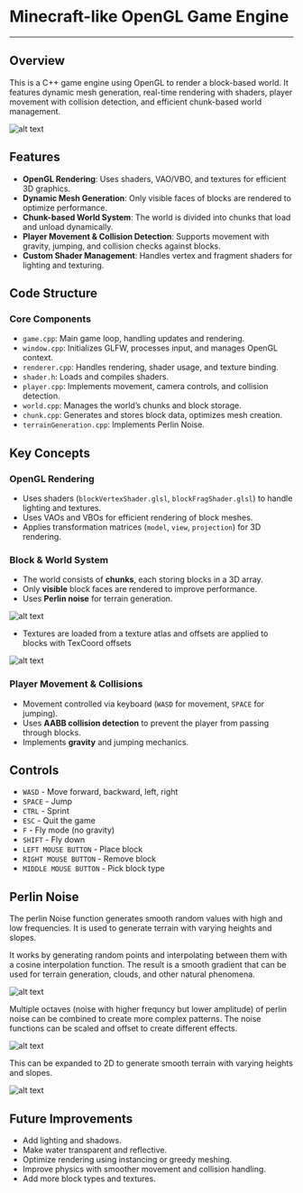 
# **Minecraft-like OpenGL Game Engine**  
---

## **Overview**  
This is a C++ game engine using OpenGL to render a block-based world. It features dynamic mesh generation, real-time rendering with shaders, player movement with collision detection, and efficient chunk-based world management.  

![alt text](openGL/images/house.png)

## **Features**  
- **OpenGL Rendering**: Uses shaders, VAO/VBO, and textures for efficient 3D graphics.  
- **Dynamic Mesh Generation**: Only visible faces of blocks are rendered to optimize performance.  
- **Chunk-based World System**: The world is divided into chunks that load and unload dynamically.  
- **Player Movement & Collision Detection**: Supports movement with gravity, jumping, and collision checks against blocks.  
- **Custom Shader Management**: Handles vertex and fragment shaders for lighting and texturing.  



## **Code Structure**  
### **Core Components**  
- `game.cpp`: Main game loop, handling updates and rendering.  
- `window.cpp`: Initializes GLFW, processes input, and manages OpenGL context.  
- `renderer.cpp`: Handles rendering, shader usage, and texture binding.  
- `shader.h`: Loads and compiles shaders.  
- `player.cpp`: Implements movement, camera controls, and collision detection.  
- `world.cpp`: Manages the world’s chunks and block storage.  
- `chunk.cpp`: Generates and stores block data, optimizes mesh creation.  
- `terrainGeneration.cpp`: Implements Perlin Noise.

## **Key Concepts**  
### **OpenGL Rendering**  
- Uses shaders (`blockVertexShader.glsl`, `blockFragShader.glsl`) to handle lighting and textures.  
- Uses VAOs and VBOs for efficient rendering of block meshes.  
- Applies transformation matrices (`model`, `view`, `projection`) for 3D rendering.  

### **Block & World System**  
- The world consists of **chunks**, each storing blocks in a 3D array.  
- Only **visible** block faces are rendered to improve performance.  
- Uses **Perlin noise** for terrain generation.  

![alt text](openGL/images/terrain.png)

- Textures are loaded from a texture atlas and offsets are applied to blocks with TexCoord offsets

![alt text](openGL/images/atlasImage.png)

### **Player Movement & Collisions**  
- Movement controlled via keyboard (`WASD` for movement, `SPACE` for jumping).  
- Uses **AABB collision detection** to prevent the player from passing through blocks.  
- Implements **gravity** and jumping mechanics.  

## **Controls**  
- `WASD` - Move forward, backward, left, right  
- `SPACE` - Jump  
- `CTRL` - Sprint
- `ESC` - Quit the game  
- `F` - Fly mode (no gravity)
- `SHIFT` - Fly down
- `LEFT MOUSE BUTTON` - Place block
- `RIGHT MOUSE BUTTON` - Remove block
- `MIDDLE MOUSE BUTTON` - Pick block type


## **Perlin Noise**
The perlin Noise function generates smooth random values with high and low frequencies. It is used to generate terrain with varying heights and slopes.  

It works by generating random points and interpolating between them with a cosine interpolation function. The result is a smooth gradient that can be used for terrain generation, clouds, and other natural phenomena.

![alt text](openGL/images/InterpolatedPoints.png)

Multiple octaves (noise with higher frequncy but lower amplitude) of perlin noise can be combined to create more complex patterns. The noise functions can be scaled and offset to create different effects.

![alt text](openGL/images/1DPerlinNoise.png)

This can be expanded to 2D to generate smooth terrain with varying heights and slopes.

![alt text](openGL/images/2DPerlinNoise.png)

## **Future Improvements**  
- Add lighting and shadows. 
- Make water transparent and reflective. 
- Optimize rendering using instancing or greedy meshing.  
- Improve physics with smoother movement and collision handling. 
- Add more block types and textures. 

